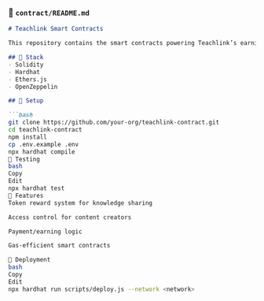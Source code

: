 ### 📜 `contract/README.md`

```md
# Teachlink Smart Contracts

This repository contains the smart contracts powering Teachlink’s earning and reward system.

## 🧱 Stack
- Solidity
- Hardhat
- Ethers.js
- OpenZeppelin

## 🔧 Setup

```bash
git clone https://github.com/your-org/teachlink-contract.git
cd teachlink-contract
npm install
cp .env.example .env
npx hardhat compile
🧪 Testing
bash
Copy
Edit
npx hardhat test
🔐 Features
Token reward system for knowledge sharing

Access control for content creators

Payment/earning logic

Gas-efficient smart contracts

📄 Deployment
bash
Copy
Edit
npx hardhat run scripts/deploy.js --network <network>
